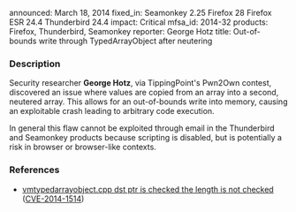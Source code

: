 announced: March 18, 2014
fixed_in: Seamonkey 2.25
          Firefox 28
          Firefox ESR 24.4
          Thunderbird 24.4
impact: Critical
mfsa_id: 2014-32
products: Firefox, Thunderbird, Seamonkey
reporter: George Hotz
title: Out-of-bounds write through TypedArrayObject after neutering

<h3>Description</h3>

<p>Security researcher <strong>George Hotz</strong>, via TippingPoint's Pwn2Own
contest, discovered an issue where values are copied from an array into a
second, neutered array. This allows for an out-of-bounds write into memory,
causing an exploitable crash leading to arbitrary code execution.
</p>

<p class="note">In general this flaw cannot be exploited through email in the
Thunderbird and Seamonkey products because scripting is disabled, but is
potentially a risk in browser or browser-like contexts.</p>
<h3>References</h3>

<ul>
  <li><a href="https://bugzilla.mozilla.org/show_bug.cgi?id=983344">
       vmtypedarrayobject.cpp dst ptr is checked the length is not checked</a>
(<a href="http://cve.mitre.org/cgi-bin/cvename.cgi?name=CVE-2014-1514" class="ex-ref">CVE-2014-1514</a>)</li>
</ul>



